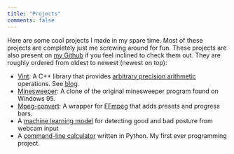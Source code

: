 ```yaml
---
title: "Projects"
comments: false
---
```


Here are some cool projects I made in my spare time. Most of these projects are completely just me screwing around for fun. These projects are also present on [my Github](https://github.com/somedude72) if you feel inclined to check them out. They are roughly ordered from oldest to newest (newest on top):

 - [Vint](https://github.com/somedude72/vint): A C++ library that provides [arbitrary precision arithmetic](https://en.wikipedia.org/wiki/Arbitrary-precision_arithmetic) operations. See [blog](/blog/04/).
 - [Minesweeper](https://github.com/somedude72/minesweeper): A clone of the original minesweeper program found on Windows 95. 
 - [Mpeg-convert](https://github.com/somedude72/mpeg-convert): A wrapper for [FFmpeg](https://ffmpeg.org/) that adds presets and progress bars.
 - A [machine learning model](https://github.com/somedude72/posture-detection) for detecting good and bad posture from webcam input
 - A [command-line calculator](https://github.com/somedude72/py-calculator) written in Python. My first ever programming project. 